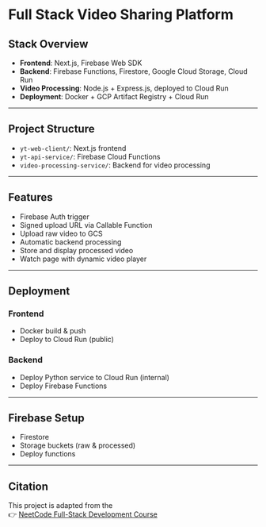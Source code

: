 # Full Stack Video Sharing Platform


## Stack Overview
- **Frontend**: Next.js, Firebase Web SDK
- **Backend**: Firebase Functions, Firestore, Google Cloud Storage, Cloud Run
- **Video Processing**: Node.js + Express.js, deployed to Cloud Run
- **Deployment**: Docker + GCP Artifact Registry + Cloud Run

---

## Project Structure

- `yt-web-client/`: Next.js frontend
- `yt-api-service/`: Firebase Cloud Functions
- `video-processing-service/`: Backend for video processing

---

## Features

- Firebase Auth trigger
- Signed upload URL via Callable Function
- Upload raw video to GCS
- Automatic backend processing
- Store and display processed video
- Watch page with dynamic video player

---

## Deployment

### Frontend

- Docker build & push
- Deploy to Cloud Run (public)

### Backend

- Deploy Python service to Cloud Run (internal)
- Deploy Firebase Functions

---

## Firebase Setup

- Firestore
- Storage buckets (raw & processed)
- Deploy functions

---

## Citation
This project is adapted from the  
👉 [NeetCode Full-Stack Development Course](https://neetcode.io/courses/full-stack-dev/21)

